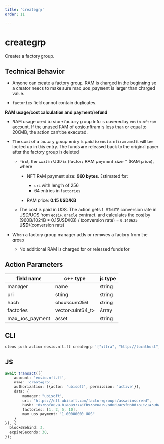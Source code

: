 ```yaml
---
title: 'creategrp'
order: 11

---
```


# creategrp

Creates a factory group.

## Technical Behavior

* Anyone can create a factory group. RAM is charged in the beginning so a creator needs to make sure max_uos_payment is larger than charged value.

* `factories` field cannot contain duplicates.

**RAM usage/cost calculation and payment/refund**

-   RAM usage used to store factory group info is covered by `eosio.nftram` account. If the unused RAM of eosio.nftram is less than or equal to 200MB, the action can’t be executed.

-   The cost of a factory group entry is paid to `eosio.nftram` and it will be locked up in this entry. The funds are released back to the original payer after the factory group is deleted

      -   First, the cost in USD is (factory RAM payment size) \* (RAM price), where

          -   NFT RAM payment size: **960 bytes**. Estimated for:
              - `uri` with length of 256
              - 64 entries in `factories`

          -   RAM price: **0.15 USD/KB**

      -   The cost is paid in UOS. The action gets `1 MINUTE` conversion rate in USD/UOS from `eosio.oracle` contract. and calculates the cost by
          (960B/1024B \* 0.15USD/KB) / (conversion rate) = `0.140625` **USD**/(conversion rate)

-   When a factory group manager adds or removes a factory from the group

    -   No additional RAM is charged for or released funds for

## Action Parameters

| field name      | c++ type         | js type |
| --------------- | ---------------- | ------- |
| manager         | name             | string  |
| uri             | string           | string  |
| hash            | checksum256      | string  |
| factories       | vector<uint64_t> | Array   |
| max_uos_payment | asset            | string  |

## CLI

```bash
cleos push action eosio.nft.ft creategrp '["ultra", "http://localhost", "d5768f8e2a7b1a8a9774dfb538e0a1928d0d9ac5f08bd781c21459b4308dc523", ["20", "7", "44"], "1.00000000 UOS"]'
```

## JS

```ts
await transact([{
    account: 'eosio.nft.ft',
    name: 'creategrp',
    authorization: [{actor: 'ubisoft', permission: 'active'}],
    data: {
        manager: "ubisoft",
        uri: "https://nft.ubisoft.com/factorygroups/assasinscreed",
        hash: "d5768f8e2a7b1a8a9774dfb538e0a1928d0d9ac5f08bd781c21459b4308dc523",
        factories: [1, 2, 5, 10],
        max_uos_payment: "1.00000000 UOS"
    }
}], {
  blocksBehind: 3,
  expireSeconds: 30,
});
```
